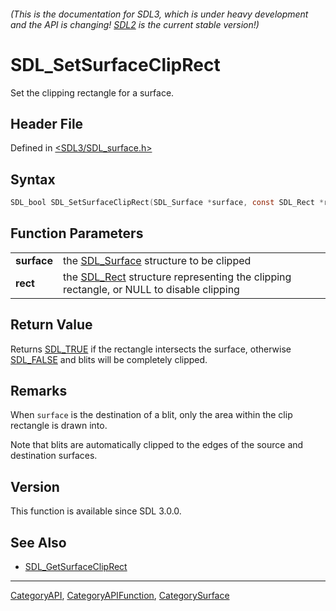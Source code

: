 ###### (This is the documentation for SDL3, which is under heavy development and the API is changing! [SDL2](https://wiki.libsdl.org/SDL2/) is the current stable version!)
# SDL_SetSurfaceClipRect

Set the clipping rectangle for a surface.

## Header File

Defined in [<SDL3/SDL_surface.h>](https://github.com/libsdl-org/SDL/blob/main/include/SDL3/SDL_surface.h)

## Syntax

```c
SDL_bool SDL_SetSurfaceClipRect(SDL_Surface *surface, const SDL_Rect *rect);

```

## Function Parameters

|                 |                                                                                                     |
| --------------- | --------------------------------------------------------------------------------------------------- |
| **surface**     | the [SDL_Surface](SDL_Surface) structure to be clipped                                              |
| **rect**        | the [SDL_Rect](SDL_Rect) structure representing the clipping rectangle, or NULL to disable clipping |

## Return Value

Returns [SDL_TRUE](SDL_TRUE) if the rectangle intersects the surface,
otherwise [SDL_FALSE](SDL_FALSE) and blits will be completely clipped.

## Remarks

When `surface` is the destination of a blit, only the area within the clip
rectangle is drawn into.

Note that blits are automatically clipped to the edges of the source and
destination surfaces.

## Version

This function is available since SDL 3.0.0.

## See Also

- [SDL_GetSurfaceClipRect](SDL_GetSurfaceClipRect)

----
[CategoryAPI](CategoryAPI), [CategoryAPIFunction](CategoryAPIFunction), [CategorySurface](CategorySurface)

